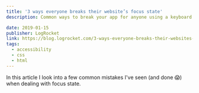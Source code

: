 ```yaml
---
title: '3 ways everyone breaks their website’s focus state'
description: Common ways to break your app for anyone using a keyboard.

date: 2019-01-15
publisher: LogRocket
link: https://blog.logrocket.com/3-ways-everyone-breaks-their-websites-focus-state-b0d29bdeda11/
tags:
  - accessibility
  - css
  - html
---
```


In this article I look into a few common mistakes I've seen (and done 😱) when dealing with focus state.
